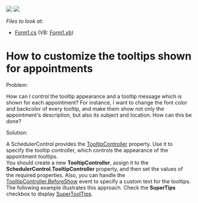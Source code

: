 <!-- default badges list -->
[![](https://img.shields.io/badge/Open_in_DevExpress_Support_Center-FF7200?style=flat-square&logo=DevExpress&logoColor=white)](https://supportcenter.devexpress.com/ticket/details/E155)
[![](https://img.shields.io/badge/📖_How_to_use_DevExpress_Examples-e9f6fc?style=flat-square)](https://docs.devexpress.com/GeneralInformation/403183)
<!-- default badges end -->
<!-- default file list -->
*Files to look at*:

* [Form1.cs](./CS/AppointmentToolTips/Form1.cs) (VB: [Form1.vb](./VB/AppointmentToolTips/Form1.vb))
<!-- default file list end -->
# How to customize the tooltips shown for appointments


<p>Problem:</p><p>How can I control the tooltip appearance and a tooltip message which is shown for each appointment?  For instance, I want to change the font color and backcolor of every tooltip, and make them show not only the appointment's description, but also its subject and location. How can this be done?</p><p>Solution:</p><p>A SchedulerControl provides the <a href="http://documentation.devexpress.com/#WindowsForms/DevExpressXtraEditorsBaseControl_ToolTipControllertopic">TooltipController</a> property. Use it to specify the tooltip controller, which controls the appearance of the appointment tooltips. <br />
You should create a new <strong>TooltipController</strong>, assign it to the <strong>SchedulerControl.TooltipController</strong> property, and then set the values of the required properties. Also, you can handle the <a href="http://documentation.devexpress.com/#CoreLibraries/DevExpressUtilsToolTipController_BeforeShowtopic">TooltipController.BeforeShow</a> event to specify a custom text for the tooltips.<br />
The following example illustrates this approach. Check the <strong>SuperTips</strong> checkbox to display <a href="http://documentation.devexpress.com/#CoreLibraries/clsDevExpressUtilsSuperToolTiptopic">SuperToolTips</a>.</p>

<br/>


